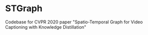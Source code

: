 # STGraph
Codebase for CVPR 2020 paper "Spatio-Temporal Graph for Video Captioning with Knowledge Distillation"
